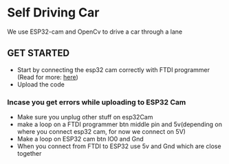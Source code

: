 # Self Driving Car
We use ESP32-cam and OpenCv to drive a car through a lane

## GET STARTED

- Start by connecting the esp32 cam correctly with FTDI programmer (Read for more: [here](https://randomnerdtutorials.com/program-upload-code-esp32-cam/))
- Upload the code


### Incase you get errors while uploading to ESP32 Cam
- Make sure you unplug other stuff on esp32Cam
- make a loop on a FTDI programmer btn middle pin and 5v(depending on where you connect esp32 cam, for now we connect on 5V)
- Make a loop on ESP32 cam btn IO0 and Gnd
- When you connect from FTDI to ESP32 use 5v and Gnd which are close together
